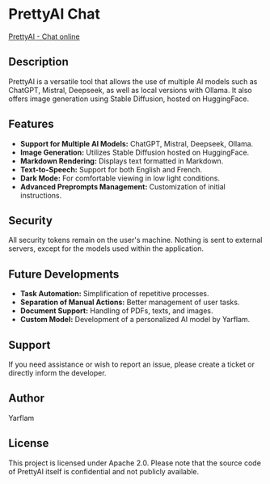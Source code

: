 # PrettyAI Chat

[PrettyAI - Chat online](https://yarflam.github.io/prettyai/)

## Description

PrettyAI is a versatile tool that allows the use of multiple AI models such as ChatGPT, Mistral, Deepseek, as well as local versions with Ollama. It also offers image generation using Stable Diffusion, hosted on HuggingFace.

## Features

- **Support for Multiple AI Models:** ChatGPT, Mistral, Deepseek, Ollama.
- **Image Generation:** Utilizes Stable Diffusion hosted on HuggingFace.
- **Markdown Rendering:** Displays text formatted in Markdown.
- **Text-to-Speech:** Support for both English and French.
- **Dark Mode:** For comfortable viewing in low light conditions.
- **Advanced Preprompts Management:** Customization of initial instructions.

## Security

All security tokens remain on the user's machine. Nothing is sent to external servers, except for the models used within the application.

## Future Developments

- **Task Automation:** Simplification of repetitive processes.
- **Separation of Manual Actions:** Better management of user tasks.
- **Document Support:** Handling of PDFs, texts, and images.
- **Custom Model:** Development of a personalized AI model by Yarflam.

## Support

If you need assistance or wish to report an issue, please create a ticket or directly inform the developer.

## Author

Yarflam

## License

This project is licensed under Apache 2.0. Please note that the source code of PrettyAI itself is confidential and not publicly available.
